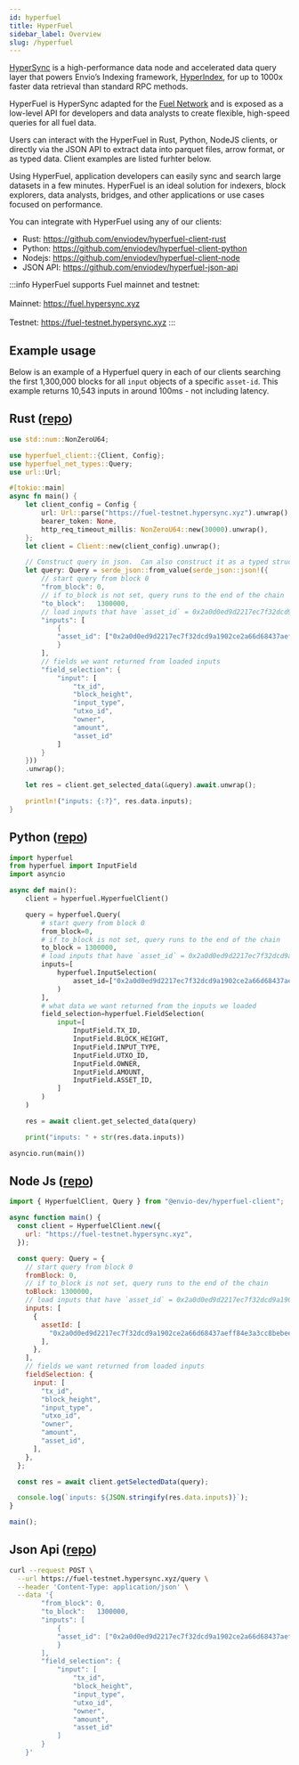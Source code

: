```yaml
---
id: hyperfuel
title: HyperFuel
sidebar_label: Overview
slug: /hyperfuel
---
```


[HyperSync](https://docs.envio.dev/docs/HyperSync/overview) is a high-performance data node and accelerated data query layer that powers Envio’s Indexing framework, [HyperIndex](https://docs.envio.dev/docs/HyperIndex/overview), for up to 1000x faster data retrieval than standard RPC methods.

HyperFuel is HyperSync adapted for the [Fuel Network](https://fuel.network/) and is exposed as a low-level API for developers and data analysts to create flexible, high-speed queries for all fuel data.

Users can interact with the HyperFuel in Rust, Python, NodeJS clients, or directly via the JSON API to extract data into parquet files, arrow format, or as typed data. Client examples are listed furhter below.

Using HyperFuel, application developers can easily sync and search large datasets in a few minutes. HyperFuel is an ideal solution for indexers, block explorers, data analysts, bridges, and other applications or use cases focused on performance.

You can integrate with HyperFuel using any of our clients:

- Rust: https://github.com/enviodev/hyperfuel-client-rust
- Python: https://github.com/enviodev/hyperfuel-client-python
- Nodejs: https://github.com/enviodev/hyperfuel-client-node
- JSON API: https://github.com/enviodev/hyperfuel-json-api


:::info
HyperFuel supports Fuel mainnet and testnet: <br></br>
Mainnet: https://fuel.hypersync.xyz <br></br>
Testnet: https://fuel-testnet.hypersync.xyz
:::


## Example usage

Below is an example of a Hyperfuel query in each of our clients searching the first 1,300,000 blocks for all `input` objects of a specific `asset-id`. This example returns 10,543 inputs in around 100ms - not including latency.

## Rust ([repo](https://github.com/enviodev/hyperfuel-client-rust/tree/main/examples/asset-id))

```rust
use std::num::NonZeroU64;

use hyperfuel_client::{Client, Config};
use hyperfuel_net_types::Query;
use url::Url;

#[tokio::main]
async fn main() {
    let client_config = Config {
        url: Url::parse("https://fuel-testnet.hypersync.xyz").unwrap(),
        bearer_token: None,
        http_req_timeout_millis: NonZeroU64::new(30000).unwrap(),
    };
    let client = Client::new(client_config).unwrap();

    // Construct query in json.  Can also construct it as a typed struct (see predicate-root example)
    let query: Query = serde_json::from_value(serde_json::json!({
        // start query from block 0
        "from_block": 0,
        // if to_block is not set, query runs to the end of the chain
        "to_block":   1300000,
        // load inputs that have `asset_id` = 0x2a0d0ed9d2217ec7f32dcd9a1902ce2a66d68437aeff84e3a3cc8bebee0d2eea
        "inputs": [
            {
            "asset_id": ["0x2a0d0ed9d2217ec7f32dcd9a1902ce2a66d68437aeff84e3a3cc8bebee0d2eea"]
            }
        ],
        // fields we want returned from loaded inputs
        "field_selection": {
            "input": [
                "tx_id",
                "block_height",
                "input_type",
                "utxo_id",
                "owner",
                "amount",
                "asset_id"
            ]
        }
    }))
    .unwrap();

    let res = client.get_selected_data(&query).await.unwrap();

    println!("inputs: {:?}", res.data.inputs);
}

```

## Python ([repo](https://github.com/enviodev/hyperfuel-client-python/blob/main/examples/asset-id.py))

```python
import hyperfuel
from hyperfuel import InputField
import asyncio

async def main():
    client = hyperfuel.HyperfuelClient()

    query = hyperfuel.Query(
        # start query from block 0
        from_block=0,
        # if to_block is not set, query runs to the end of the chain
        to_block = 1300000,
        # load inputs that have `asset_id` = 0x2a0d0ed9d2217ec7f32dcd9a1902ce2a66d68437aeff84e3a3cc8bebee0d2eea
        inputs=[
            hyperfuel.InputSelection(
                asset_id=["0x2a0d0ed9d2217ec7f32dcd9a1902ce2a66d68437aeff84e3a3cc8bebee0d2eea"]
            )
        ],
        # what data we want returned from the inputs we loaded
        field_selection=hyperfuel.FieldSelection(
            input=[
                InputField.TX_ID,
                InputField.BLOCK_HEIGHT,
                InputField.INPUT_TYPE,
                InputField.UTXO_ID,
                InputField.OWNER,
                InputField.AMOUNT,
                InputField.ASSET_ID,
            ]
        )
    )

    res = await client.get_selected_data(query)

    print("inputs: " + str(res.data.inputs))

asyncio.run(main())

```

## Node Js ([repo](https://github.com/enviodev/hyperfuel-client-node/tree/main/examples/asset-id))

```js
import { HyperfuelClient, Query } from "@envio-dev/hyperfuel-client";

async function main() {
  const client = HyperfuelClient.new({
    url: "https://fuel-testnet.hypersync.xyz",
  });

  const query: Query = {
    // start query from block 0
    fromBlock: 0,
    // if to_block is not set, query runs to the end of the chain
    toBlock: 1300000,
    // load inputs that have `asset_id` = 0x2a0d0ed9d2217ec7f32dcd9a1902ce2a66d68437aeff84e3a3cc8bebee0d2eea
    inputs: [
      {
        assetId: [
          "0x2a0d0ed9d2217ec7f32dcd9a1902ce2a66d68437aeff84e3a3cc8bebee0d2eea",
        ],
      },
    ],
    // fields we want returned from loaded inputs
    fieldSelection: {
      input: [
        "tx_id",
        "block_height",
        "input_type",
        "utxo_id",
        "owner",
        "amount",
        "asset_id",
      ],
    },
  };

  const res = await client.getSelectedData(query);

  console.log(`inputs: ${JSON.stringify(res.data.inputs)}`);
}

main();
```

## Json Api ([repo](https://github.com/enviodev/hyperfuel-json-api/tree/main/asset-id-query-example))

```bash
curl --request POST \
  --url https://fuel-testnet.hypersync.xyz/query \
  --header 'Content-Type: application/json' \
  --data '{
        "from_block": 0,
        "to_block":   1300000,
        "inputs": [
            {
            "asset_id": ["0x2a0d0ed9d2217ec7f32dcd9a1902ce2a66d68437aeff84e3a3cc8bebee0d2eea"]
            }
        ],
        "field_selection": {
            "input": [
                "tx_id",
                "block_height",
                "input_type",
                "utxo_id",
                "owner",
                "amount",
                "asset_id"
            ]
        }
    }'
```

